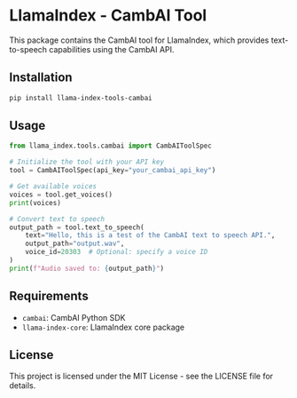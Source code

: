# LlamaIndex - CambAI Tool

This package contains the CambAI tool for LlamaIndex, which provides text-to-speech capabilities using the CambAI API.

## Installation

```bash
pip install llama-index-tools-cambai
```

## Usage

```python
from llama_index.tools.cambai import CambAIToolSpec

# Initialize the tool with your API key
tool = CambAIToolSpec(api_key="your_cambai_api_key")

# Get available voices
voices = tool.get_voices()
print(voices)

# Convert text to speech
output_path = tool.text_to_speech(
    text="Hello, this is a test of the CambAI text to speech API.",
    output_path="output.wav",
    voice_id=20303  # Optional: specify a voice ID
)
print(f"Audio saved to: {output_path}")
```

## Requirements

- `cambai`: CambAI Python SDK
- `llama-index-core`: LlamaIndex core package

## License

This project is licensed under the MIT License - see the LICENSE file for details.